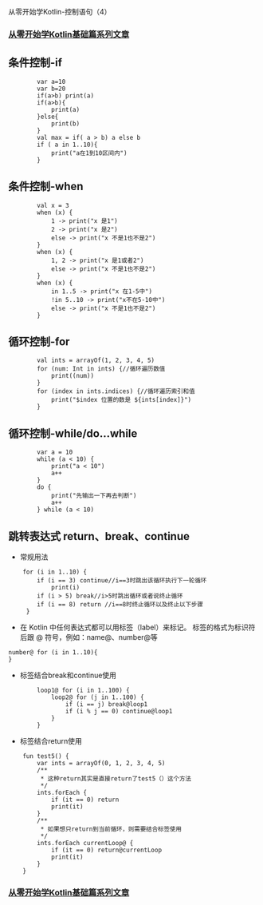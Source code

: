 从零开始学Kotlin-控制语句（4）
### [从零开始学Kotlin基础篇系列文章](https://github.com/SiberiaDante/KotlinForAndroid)
## 条件控制-if
```
        var a=10
        var b=20
        if(a>b) print(a)
        if(a>b){
            print(a)
        }else{
            print(b)
        }
        val max = if( a > b) a else b
        if ( a in 1..10){
            print("a在1到10区间内")
        }
```
## 条件控制-when
```
        val x = 3
        when (x) {
            1 -> print("x 是1")
            2 -> print("x 是2")
            else -> print("x 不是1也不是2")
        }
        when (x) {
            1, 2 -> print("x 是1或者2")
            else -> print("x 不是1也不是2")
        }
        when (x) {
            in 1..5 -> print("x 在1-5中")
            !in 5..10 -> print("x不在5-10中")
            else -> print("x 不是1也不是2")
        }
```
## 循环控制-for
```
        val ints = arrayOf(1, 2, 3, 4, 5)
        for (num: Int in ints) {//循环遍历数值
            print((num))
        }
        for (index in ints.indices) {//循环遍历索引和值
            print("$index 位置的数是 ${ints[index]}")
        }
```
## 循环控制-while/do...while
```
        var a = 10
        while (a < 10) {
            print("a < 10")
            a++
        }
        do {
            print("先输出一下再去判断")
            a++
        } while (a < 10)
```
## 跳转表达式 return、break、continue
* 常规用法
```
    for (i in 1..10) {
        if (i == 3) continue//i==3时跳出该循环执行下一轮循环
            print(i)
        if (i > 5) break//i>5时跳出循环或者说终止循环
        if (i == 8) return //i==8时终止循环以及终止以下步骤
     }
```
* 在 Kotlin 中任何表达式都可以用标签（label）来标记。 标签的格式为标识符后跟 @ 符号，例如：name@、number@等
```
number@ for (i in 1..10){
}
```
* 标签结合break和continue使用
```
        loop1@ for (i in 1..100) {
            loop2@ for (j in 1..100) {
                if (i == j) break@loop1
                if (i % j == 0) continue@loop1
            }
        }
```
* 标签结合return使用
```
    fun test5() {
        var ints = arrayOf(0, 1, 2, 3, 4, 5)
        /**
         * 这种return其实是直接return了test5（）这个方法
         */
        ints.forEach {
            if (it == 0) return
            print(it)
        }
        /**
         * 如果想只return到当前循环，则需要结合标签使用
         */
        ints.forEach currentLoop@ {
            if (it == 0) return@currentLoop
            print(it)
        }
    }
```
### [从零开始学Kotlin基础篇系列文章](https://github.com/SiberiaDante/KotlinForAndroid)